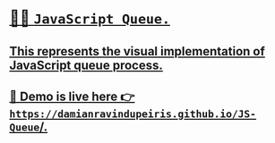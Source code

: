 # <u>🏃‍♂️ `JavaScript Queue.`<u>
  
  
## This represents the visual implementation of JavaScript queue process.
  
  ##  📌 Demo is live here 👉 <a href="https://damianravindupeiris.github.io/JS-Queue" target="_blank">`https://damianravindupeiris.github.io/JS-Queue`/</a>.

